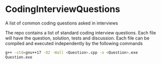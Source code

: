 # CodingInterviewQuestions
 A list of common coding questions asked in interviews

 The repo contains a list of standard coding interview questions.
 Each file will have the question, solution, tests and discussion.
 Each file can be compiled and executed independently by the following commands
 ```bash
 g++ -std=gnu++17 -O2 -Wall <Question>.cpp -o <Question>.exe
 Question.exe
 ```
